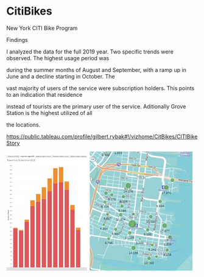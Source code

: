 # CitiBikes
New York CITI Bike Program


Findings

I analyzed the data for the full 2019 year.  Two specific trends were observed.  The highest usage period was 

during the summer months of August and September, with a ramp up in June and a decline starting in October.  The 

vast majority of users of the service were subscription holders. This points to an indication that residence 

instead of tourists are the primary user of the service. Aditionally Grove Station is the highest utilized of all 

the locations. 

https://public.tableau.com/profile/gilbert.rybak#!/vizhome/CitBikes/CITIBikeStory



![Alt text](https://github.com/grybk1/CitiBikes/blob/master/Capture1_small.jpg "Usage Graph 2019") 
![Alt text](https://github.com/grybk1/CitiBikes/blob/master/Capture2_75.JPG  "Station Utilization 2019") 
